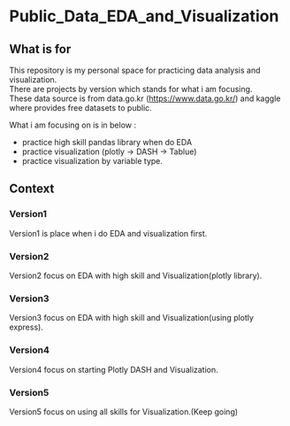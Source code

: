 # Public_Data_EDA_and_Visualization
  
  
## What is for 
This repository is my personal space for practicing data analysis and visualization.  
There are projects by version which stands for what i am focusing.  
These data source is from data.go.kr (https://www.data.go.kr/) and kaggle where provides free datasets to public.  

What i am focusing on is in below :  
- practice high skill pandas library when do EDA 
- practice visualization (plotly -> DASH -> Tablue)
- practice visualization by variable type. 


## Context
### Version1
Version1 is place when i do EDA and visualization first. 

### Version2 
Version2 focus on EDA with high skill and Visualization(plotly library).

### Version3
Version3 focus on EDA with high skill and Visualization(using plotly express).

### Version4 
Version4 focus on starting Plotly DASH and Visualization.

### Version5
Version5 focus on using all skills for Visualization.(Keep going)
